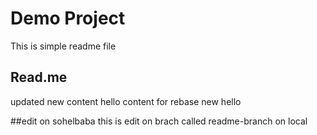 # Demo Project
This is simple readme file

## Read.me
updated
new content
hello
content for rebase
new 
hello

##edit on sohelbaba
this is edit on brach called readme-branch on local
